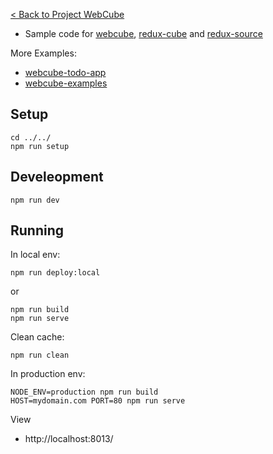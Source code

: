 

[< Back to Project WebCube](https://github.com/dexteryy/Project-WebCube/)

* Sample code for [webcube](https://github.com/dexteryy/Project-WebCube/tree/master/packages/webcube), [redux-cube](https://github.com/dexteryy/Project-WebCube/tree/master/packages/redux-cube) and [redux-source](https://github.com/dexteryy/Project-WebCube/tree/master/packages/redux-source)

More Examples:

* [webcube-todo-app](../webcube-todo-app)
* [webcube-examples](../webcube-examples)

## Setup

```
cd ../../
npm run setup
```

## Develeopment

```
npm run dev
```

## Running

In local env:

```
npm run deploy:local
```

or

```
npm run build
npm run serve
```

Clean cache:

```
npm run clean
```

In production env:

```
NODE_ENV=production npm run build
HOST=mydomain.com PORT=80 npm run serve
```

View

* http://localhost:8013/
